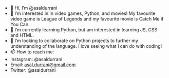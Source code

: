 - 👋 Hi, I’m @asaldurrani
- 👀 I’m interested in in video games, Python, and movies! My favourite video game is League of Legends and my favourite movie is Catch Me if You Can.
- 🌱 I’m currently learning Python, but am interested in learning JS, CSS and HTML.
- 💞️ I’m looking to collaborate on Python projects to further my understanding of the language. I love seeing what I can do with coding!
- 📫 How to reach me:
- Instagram: @asaldurrani
- Email: asal.durrani@gmail.com
- Twitter: @asaldurrani

<!---
asaldurrani/asaldurrani is a ✨ special ✨ repository because its `README.md` (this file) appears on your GitHub profile.
You can click the Preview link to take a look at your changes.
--->
